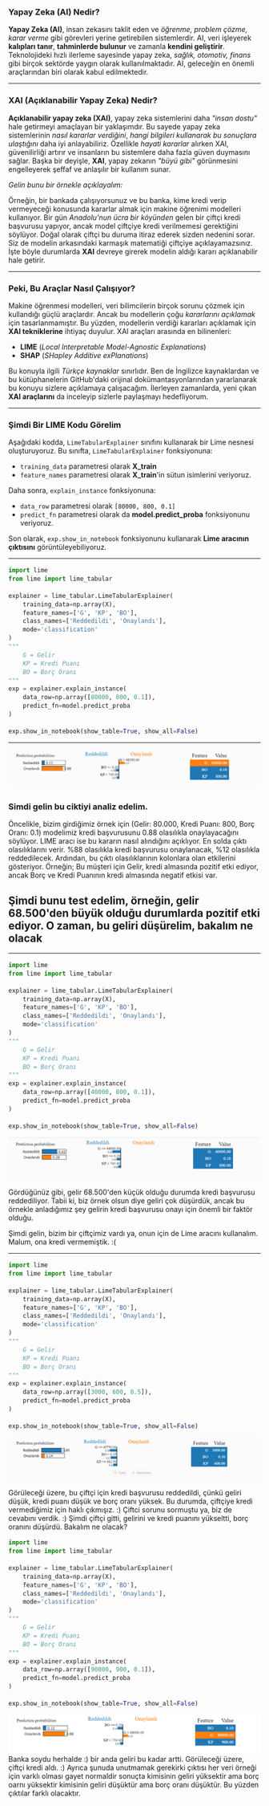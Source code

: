 ### Yapay Zeka (AI) Nedir?

**Yapay Zeka (AI)**, insan zekasını taklit eden ve _öğrenme, problem çözme, karar verme_ gibi görevleri yerine getirebilen sistemlerdir. AI, veri işleyerek **kalıpları tanır**, **tahminlerde bulunur** ve zamanla **kendini geliştirir**. Teknolojideki hızlı ilerleme sayesinde yapay zeka, _sağlık, otomotiv, finans_ gibi birçok sektörde yaygın olarak kullanılmaktadır. AI, geleceğin en önemli araçlarından biri olarak kabul edilmektedir.

---

### XAI (Açıklanabilir Yapay Zeka) Nedir?

**Açıklanabilir yapay zeka (XAI)**, yapay zeka sistemlerini daha _"insan dostu"_ hale getirmeyi amaçlayan bir yaklaşımdır. Bu sayede yapay zeka sistemlerinin _nasıl kararlar verdiğini_, _hangi bilgileri kullanarak bu sonuçlara ulaştığını_ daha iyi anlayabiliriz. Özellikle _hayati kararlar_ alırken XAI, güvenilirliği artırır ve insanların bu sistemlere daha fazla güven duymasını sağlar. Başka bir deyişle, **XAI**, yapay zekanın _"büyü gibi"_ görünmesini engelleyerek şeffaf ve anlaşılır bir kullanım sunar.

_Gelin bunu bir örnekle açıklayalım:_

Örneğin, bir bankada çalışıyorsunuz ve bu banka, kime kredi verip vermeyeceği konusunda kararlar almak için makine öğrenimi modelleri kullanıyor. Bir gün _Anadolu'nun ücra bir köyünden_ gelen bir çiftçi kredi başvurusu yapıyor, ancak model çiftçiye kredi verilmemesi gerektiğini söylüyor. Doğal olarak çiftçi bu duruma itiraz ederek sizden nedenini sorar. Siz de modelin arkasındaki karmaşık matematiği çiftçiye açıklayamazsınız. İşte böyle durumlarda **XAI** devreye girerek modelin aldığı kararı açıklanabilir hale getirir.

---

### Peki, Bu Araçlar Nasıl Çalışıyor?

Makine öğrenmesi modelleri, veri bilimcilerin birçok sorunu çözmek için kullandığı güçlü araçlardır. Ancak bu modellerin çoğu _kararlarını açıklamak_ için tasarlanmamıştır. Bu yüzden, modellerin verdiği kararları açıklamak için **XAI tekniklerine** ihtiyaç duyulur. XAI araçları arasında en bilinenleri:

- **LIME** (_Local Interpretable Model-Agnostic Explanations_)
- **SHAP** (_SHapley Additive exPlanations_)

Bu konuyla ilgili _Türkçe kaynaklar_ sınırlıdır. Ben de İngilizce kaynaklardan ve bu kütüphanelerin GitHub'daki orijinal dokümantasyonlarından yararlanarak bu konuyu sizlere açıklamaya çalışacağım. İlerleyen zamanlarda, yeni çıkan **XAI araçlarını** da inceleyip sizlerle paylaşmayı hedefliyorum.

---

### Şimdi Bir LIME Kodu Görelim

Aşağıdaki kodda, `LimeTabularExplainer` sınıfını kullanarak bir Lime nesnesi oluşturuyoruz. Bu sınıfta, `LimeTabularExplainer` fonksiyonuna:

- `training_data` parametresi olarak **X_train**
- `feature_names` parametresi olarak **X_train**'in sütun isimlerini veriyoruz.

Daha sonra, `explain_instance` fonksiyonuna:

- `data_row` parametresi olarak `[80000, 800, 0.1]`
- `predict_fn` parametresi olarak da **model.predict_proba** fonksiyonunu veriyoruz.

Son olarak, `exp.show_in_notebook` fonksiyonunu kullanarak **Lime aracının çıktısını** görüntüleyebiliyoruz.

---

```python
import lime
from lime import lime_tabular

explainer = lime_tabular.LimeTabularExplainer(
    training_data=np.array(X),
    feature_names=['G', 'KP', 'BO'],
    class_names=['Reddedildi', 'Onaylandı'],
    mode='classification'
)
"""
    G = Gelir
    KP = Kredi Puanı
    BO = Borç Oranı
"""
exp = explainer.explain_instance(
    data_row=np.array([80000, 800, 0.1]),
    predict_fn=model.predict_proba
)

exp.show_in_notebook(show_table=True, show_all=False)
```

---

![Lime Output 1](./output_img/lime_output_1.png)

### Simdi gelin bu ciktiyi analiz edelim.

Öncelikle, bizim girdiğimiz örnek için (Gelir: 80.000, Kredi Puanı: 800, Borç Oranı: 0.1) modelimiz kredi başvurusunu 0.88 olasılıkla onaylayacağını söylüyor. LIME aracı ise bu kararın nasıl alındığını açıklıyor.
En solda çıktı olasılıklarını verir. %88 olasılıkla kredi başvurusu onaylanacak, %12 olasılıkla reddedilecek.
Ardından, bu çıktı olasılıklarının kolonlara olan etkilerini gösteriyor.
Örneğin; Bu müşteri için Gelir, kredi almasında pozitif etki ediyor, ancak Borç ve Kredi Puanının kredi almasında negatif etkisi var.

## Şimdi bunu test edelim, örneğin, gelir 68.500'den büyük olduğu durumlarda pozitif etki ediyor. O zaman, bu geliri düşürelim, bakalım ne olacak

---

```python
import lime
from lime import lime_tabular

explainer = lime_tabular.LimeTabularExplainer(
    training_data=np.array(X),
    feature_names=['G', 'KP', 'BO'],
    class_names=['Reddedildi', 'Onaylandı'],
    mode='classification'
)
"""
    G = Gelir
    KP = Kredi Puanı
    BO = Borç Oranı
"""
exp = explainer.explain_instance(
    data_row=np.array([40000, 800, 0.1]),
    predict_fn=model.predict_proba
)

exp.show_in_notebook(show_table=True, show_all=False)
```

![Lime Output 2](./output_img/lime_output_2.png)

Gördüğünüz gibi, gelir 68.500'den küçük olduğu durumda kredi başvurusu reddediliyor. Tabii ki, biz örnek olsun diye geliri çok düşürdük, ancak bu örnekle anladığımız şey gelirin kredi başvurusu onayı için önemli bir faktör olduğu.

Şimdi gelin, bizim bir çiftçimiz vardı ya, onun için de Lime aracını kullanalım.
Malum, ona kredi vermemiştik. :(

---

```python
import lime
from lime import lime_tabular

explainer = lime_tabular.LimeTabularExplainer(
    training_data=np.array(X),
    feature_names=['G', 'KP', 'BO'],
    class_names=['Reddedildi', 'Onaylandı'],
    mode='classification'
)
"""
    G = Gelir
    KP = Kredi Puanı
    BO = Borç Oranı
"""
exp = explainer.explain_instance(
    data_row=np.array([3000, 600, 0.5]),
    predict_fn=model.predict_proba
)

exp.show_in_notebook(show_table=True, show_all=False)
```

![Lime Output 3](./output_img/lime_output_3.png)

Görüleceği üzere, bu çiftçi için kredi başvurusu reddedildi, çünkü geliri düşük, kredi puanı düşük ve borç oranı yüksek. Bu durumda, çiftçiye kredi vermediğimiz için haklı çıkmışız. :)
Çiftci sorunu sormuştu ya, biz de cevabını verdik. :) Şimdi çiftçi gitti, gelirini ve kredi puanını yükseltti, borç oranını düşürdü. Bakalım ne olacak?

```python
import lime
from lime import lime_tabular

explainer = lime_tabular.LimeTabularExplainer(
    training_data=np.array(X),
    feature_names=['G', 'KP', 'BO'],
    class_names=['Reddedildi', 'Onaylandı'],
    mode='classification'
)
"""
    G = Gelir
    KP = Kredi Puanı
    BO = Borç Oranı
"""
exp = explainer.explain_instance(
    data_row=np.array([90000, 900, 0.1]),
    predict_fn=model.predict_proba
)

exp.show_in_notebook(show_table=True, show_all=False)

```

![Lime Output 4](./output_img/lime_output_4.png)
Banka soydu herhalde :) bir anda geliri bu kadar artti. Görüleceği üzere, çiftçi kredi aldı. :)
Ayrıca şunuda unutmamak gerekirki çıktısı her veri örneği için varklı olması gayet normaldir sonuçta kimisinin geliri yüksektir ama borç oarnı yüksektir kimisinin geliri düşüktür ama borç oranı düşüktür. Bu yüzden çıktılar farklı olacaktır.
